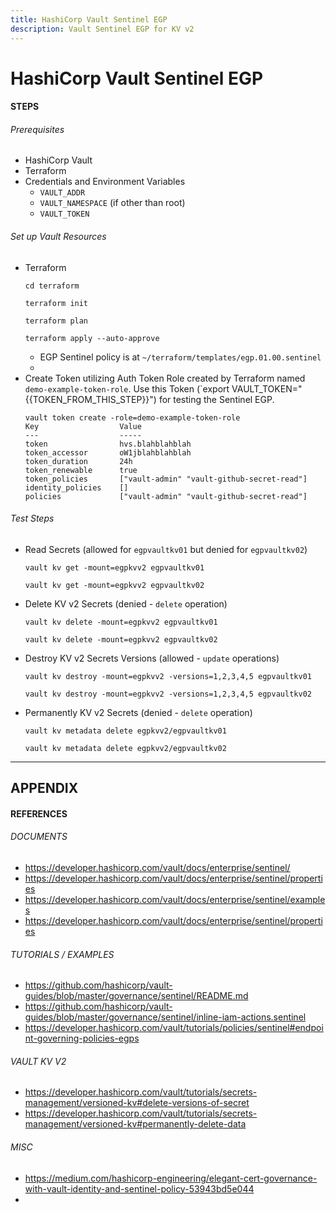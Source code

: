 ```yaml
---
title: HashiCorp Vault Sentinel EGP
description: Vault Sentinel EGP for KV v2
---
```


# HashiCorp Vault Sentinel EGP



#### STEPS


###### Prerequisites
- HashiCorp Vault
- Terraform
- Credentials and Environment Variables
  - `VAULT_ADDR`
  - `VAULT_NAMESPACE` (if other than root)
  - `VAULT_TOKEN`

###### Set up Vault Resources
- Terraform
    ```shell
    cd terraform

    terraform init

    terraform plan

    terraform apply --auto-approve
    ```
    - EGP Sentinel policy is at `~/terraform/templates/egp.01.00.sentinel`
    - 
- Create Token utilizing Auth Token Role created by Terraform named `demo-example-token-role`. Use this Token (`export VAULT_TOKEN="{{TOKEN_FROM_THIS_STEP}}") for testing the Sentinel EGP.
    ```shell
    vault token create -role=demo-example-token-role
    Key                  Value
    ---                  -----
    token                hvs.blahblahblah
    token_accessor       oW1jblahblahblah
    token_duration       24h
    token_renewable      true
    token_policies       ["vault-admin" "vault-github-secret-read"]
    identity_policies    []
    policies             ["vault-admin" "vault-github-secret-read"]
    ```
###### Test Steps
- Read Secrets (allowed for `egpvaultkv01` but denied for `egpvaultkv02`)
    ```shell
    vault kv get -mount=egpkvv2 egpvaultkv01

    vault kv get -mount=egpkvv2 egpvaultkv02
    ```
- Delete KV v2 Secrets (denied - `delete` operation)
    ```shell
    vault kv delete -mount=egpkvv2 egpvaultkv01

    vault kv delete -mount=egpkvv2 egpvaultkv02
    ```
- Destroy KV v2 Secrets Versions (allowed - `update` operations)
    ```shell
    vault kv destroy -mount=egpkvv2 -versions=1,2,3,4,5 egpvaultkv01

    vault kv destroy -mount=egpkvv2 -versions=1,2,3,4,5 egpvaultkv02
    ```
- Permanently KV v2 Secrets (denied - `delete` operation)
    ```shell
    vault kv metadata delete egpkvv2/egpvaultkv01

    vault kv metadata delete egpkvv2/egpvaultkv02
    ```

---
## APPENDIX
#### REFERENCES
###### DOCUMENTS
- https://developer.hashicorp.com/vault/docs/enterprise/sentinel/
- https://developer.hashicorp.com/vault/docs/enterprise/sentinel/properties
- https://developer.hashicorp.com/vault/docs/enterprise/sentinel/examples
- https://developer.hashicorp.com/vault/docs/enterprise/sentinel/properties
###### TUTORIALS / EXAMPLES
- https://github.com/hashicorp/vault-guides/blob/master/governance/sentinel/README.md
- https://github.com/hashicorp/vault-guides/blob/master/governance/sentinel/inline-iam-actions.sentinel
- https://developer.hashicorp.com/vault/tutorials/policies/sentinel#endpoint-governing-policies-egps
###### VAULT KV V2
- https://developer.hashicorp.com/vault/tutorials/secrets-management/versioned-kv#delete-versions-of-secret
- https://developer.hashicorp.com/vault/tutorials/secrets-management/versioned-kv#permanently-delete-data

###### MISC
- https://medium.com/hashicorp-engineering/elegant-cert-governance-with-vault-identity-and-sentinel-policy-53943bd5e044
- 




